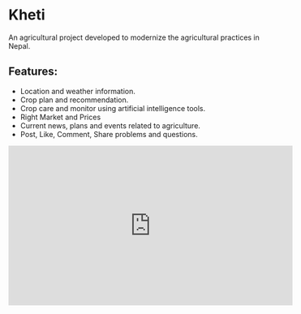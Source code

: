 # Kheti
An agricultural project developed to modernize the agricultural practices in Nepal. 

## Features:

* Location and weather information.
* Crop plan and recommendation.
* Crop care and monitor using artificial intelligence tools.
* Right Market and Prices
* Current news, plans and events related to agriculture.
* Post, Like, Comment, Share problems and questions.


<iframe width="560" height="315"
src="https://youtu.be/qPdYheex-c0" 
frameborder="0" 
allow="accelerometer; autoplay; encrypted-media; gyroscope; picture-in-picture" 
allowfullscreen></iframe>
